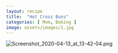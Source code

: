 ```yaml
---
layout: recipe
title:  "Hot Cross Buns"
categories: [ Mom, Baking ]
image: assets/images/1.jpg
---
```

![Screenshot_2020-04-13_at_13-42-04.png]({{site.baseurl}}/imageScreenshot_2020-04-13_at_13-42-04.png)
